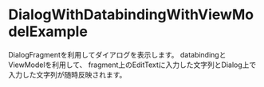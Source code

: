 # DialogWithDatabindingWithViewModelExample

DialogFragmentを利用してダイアログを表示します。
databindingとViewModelを利用して、
fragment上のEditTextに入力した文字列とDialog上で入力した文字列が随時反映されます。